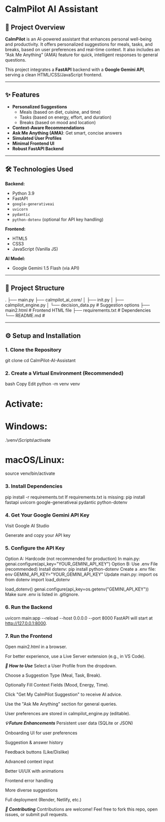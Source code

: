 # CalmPilot AI Assistant

## 🚀 Project Overview

**CalmPilot** is an AI-powered assistant that enhances personal well-being and productivity. It offers personalized suggestions for meals, tasks, and breaks, based on user preferences and real-time context. It also includes an “Ask Me Anything” (AMA) feature for quick, intelligent responses to general questions.

This project integrates a **FastAPI** backend with a **Google Gemini API**, serving a clean HTML/CSS/JavaScript frontend.

---

## ✨ Features

- **Personalized Suggestions**  
  - Meals (based on diet, cuisine, and time)
  - Tasks (based on energy, effort, and duration)
  - Breaks (based on mood and location)
- **Context-Aware Recommendations**
- **Ask Me Anything (AMA)**: Get smart, concise answers
- **Simulated User Profiles**
- **Minimal Frontend UI**
- **Robust FastAPI Backend**

---

## 🛠️ Technologies Used

**Backend:**
- Python 3.9
- FastAPI
- `google-generativeai`
- `uvicorn`
- `pydantic`
- `python-dotenv` (optional for API key handling)

**Frontend:**
- HTML5
- CSS3
- JavaScript (Vanilla JS)

**AI Model:**
- Google Gemini 1.5 Flash (via API)

---

## 📂 Project Structure

.
├── main.py
├── calmpilot_ai_core/
│ ├── init.py
│ ├── calmpilot_engine.py 
│ └── decision_data.py # Suggestion options
├── main2.html # Frontend HTML file
├── requirements.txt # Dependencies
└── README.md # 

---

## ⚙️ Setup and Installation

### 1. Clone the Repository

git clone <your-repository-url>
cd CalmPilot-AI-Assistant
### 2. Create a Virtual Environment (Recommended)
bash
Copy
Edit
python -m venv venv
# Activate:
# Windows:
.\venv\Scripts\activate
# macOS/Linux:
source venv/bin/activate
### 3. Install Dependencies
pip install -r requirements.txt
If requirements.txt is missing:
pip install fastapi uvicorn google-generativeai pydantic python-dotenv
### 4. Get Your Google Gemini API Key
Visit Google AI Studio

Generate and copy your API key

### 5. Configure the API Key
Option A: Hardcode (not recommended for production)
In main.py:
genai.configure(api_key="YOUR_GEMINI_API_KEY")
Option B: Use .env File (recommended)
Install dotenv:
pip install python-dotenv
Create a .env file:
env
GEMINI_API_KEY="YOUR_GEMINI_API_KEY"
Update main.py:
import os
from dotenv import load_dotenv

load_dotenv()
genai.configure(api_key=os.getenv("GEMINI_API_KEY"))
Make sure .env is listed in .gitignore.

### 6. Run the Backend
uvicorn main:app --reload --host 0.0.0.0 --port 8000
FastAPI will start at http://127.0.0.1:8000.

### 7. Run the Frontend
Open main2.html in a browser.

For better experience, use a Live Server extension (e.g., in VS Code).

***🚀 How to Use***
Select a User Profile from the dropdown.

Choose a Suggestion Type (Meal, Task, Break).

Optionally Fill Context Fields (Mood, Energy, Time).

Click "Get My CalmPilot Suggestion" to receive AI advice.

Use the "Ask Me Anything" section for general queries.

User preferences are stored in calmpilot_engine.py (editable).

***💡 Future Enhancements***
Persistent user data (SQLite or JSON)

Onboarding UI for user preferences

Suggestion & answer history

Feedback buttons (Like/Dislike)

Advanced context input

Better UI/UX with animations

Frontend error handling

More diverse suggestions

Full deployment (Render, Netlify, etc.)

***🤝 Contributing***
Contributions are welcome!
Feel free to fork this repo, open issues, or submit pull requests.
